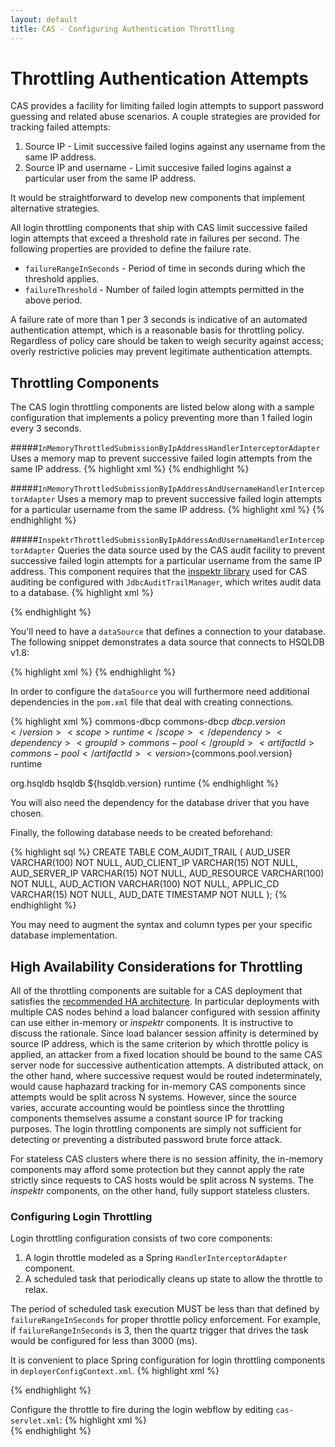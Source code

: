 ```yaml
---
layout: default
title: CAS - Configuring Authentication Throttling
---
```


# Throttling Authentication Attempts
CAS provides a facility for limiting failed login attempts to support password guessing and related abuse scenarios.
A couple strategies are provided for tracking failed attempts:

1. Source IP - Limit successive failed logins against any username from the same IP address.
2. Source IP and username - Limit succesive failed logins against a particular user from the same IP address.

It would be straightforward to develop new components that implement alternative strategies.

All login throttling components that ship with CAS limit successive failed login attempts that exceed a threshold
rate in failures per second. The following properties are provided to define the failure rate.

* `failureRangeInSeconds` - Period of time in seconds during which the threshold applies.
* `failureThreshold` - Number of failed login attempts permitted in the above period.

A failure rate of more than 1 per 3 seconds is indicative of an automated authentication attempt, which is a
reasonable basis for throttling policy. Regardless of policy care should be taken to weigh security against access;
overly restrictive policies may prevent legitimate authentication attempts.


## Throttling Components
The CAS login throttling components are listed below along with a sample configuration that implements a policy
preventing more than 1 failed login every 3 seconds.


#####`InMemoryThrottledSubmissionByIpAddressHandlerInterceptorAdapter`
Uses a memory map to prevent successive failed login attempts from the same IP address.
{% highlight xml %}
<bean id="loginThrottle"
      class="org.jasig.cas.web.support.InMemoryThrottledSubmissionByIpAddressHandlerInterceptorAdapter"
      p:failureRangeInSeconds="3"
      p:failureThreshold="1"
      p:usernameParameter="username" />
{% endhighlight %}


#####`InMemoryThrottledSubmissionByIpAddressAndUsernameHandlerInterceptorAdapter`
Uses a memory map to prevent successive failed login attempts for a particular username from the same IP address.
{% highlight xml %}
<bean id="loginThrottle"
      class="org.jasig.cas.web.support.InMemoryThrottledSubmissionByIpAddressHandlerInterceptorAdapter"
      p:failureRangeInSeconds="3"
      p:failureThreshold="1"
      p:usernameParameter="username" />
{% endhighlight %}


#####`InspektrThrottledSubmissionByIpAddressAndUsernameHandlerInterceptorAdapter`
Queries the data source used by the CAS audit facility to prevent successive failed login attempts for a particular
username from the same IP address. This component requires that the
[inspektr library](https://github.com/dima767/inspektr) used for CAS auditing be configured with
`JdbcAuditTrailManager`, which writes audit data to a database.
{% highlight xml %}
<bean id="loginThrottle"
      class="org.jasig.cas.web.support.InspektrThrottledSubmissionByIpAddressAndUsernameHandlerInterceptorAdapter"
      c:auditTrailManager-ref="auditTrailManager"
      c:dataSource-ref="dataSource"
      p:failureRangeInSeconds="3"
      p:failureThreshold="1" />

<bean id="auditTrailManager"
      class="com.github.inspektr.audit.support.JdbcAuditTrailManager"
      c:transactionTemplate-ref="inspektrTransactionTemplate"
      p:dataSource-ref="dataSource" />

<bean id="inspektrTransactionManager"
      class="org.springframework.jdbc.datasource.DataSourceTransactionManager"
      p:dataSource-ref="dataSource" />

<bean id="inspektrTransactionTemplate"
      class="org.springframework.transaction.support.TransactionTemplate"
      p:transactionManager-ref="inspektrTransactionManager"
      p:isolationLevelName="ISOLATION_READ_COMMITTED"
      p:propagationBehaviorName="PROPAGATION_REQUIRED" />
{% endhighlight %}

You'll need to have a `dataSource` that defines a connection to your database. The following snippet
demonstrates a data source that connects to HSQLDB v1.8:

{% highlight xml %}
<bean id="dataSource" 
	  class="org.apache.commons.dbcp.BasicDataSource" 
	  destroy-method="close" lazy-init="true"
      p:poolPreparedStatements="true"
      p:url="jdbc:hsqldb:hsql://localhost:9001/misagh"
      p:username="SA"
      p:password=""
      p:driverClassName="org.hsqldb.jdbcDriver"
      p:validationQuery="SELECT 1 FROM INFORMATION_SCHEMA.SYSTEM_USERS;" />
{% endhighlight %}

In order to configure the `dataSource` you will furthermore need additional dependencies
in the `pom.xml` file that deal with creating connections. 

{% highlight xml %}
<dependency>
	<groupId>commons-dbcp</groupId>
	<artifactId>commons-dbcp</artifactId>
	<version>${dbcp.version}</version>
	<scope>runtime</scope>
</dependency>
<dependency>
	<groupId>commons-pool</groupId>
	<artifactId>commons-pool</artifactId>
	<version>${commons.pool.version}</version>
	<scope>runtime</scope>
</dependency>
<!-- Replace with your specific database of choice. -->
<dependency>
	<groupId>org.hsqldb</groupId>
	<artifactId>hsqldb</artifactId>
	<version>${hsqldb.version}</version>
	<scope>runtime</scope>
</dependency>
{% endhighlight %}

You will also need the dependency for the database driver that you have chosen. 

Finally, the following database needs to be created beforehand:

{% highlight sql %}
CREATE TABLE COM_AUDIT_TRAIL
(
	AUD_USER      VARCHAR(100) NOT NULL,
	AUD_CLIENT_IP VARCHAR(15)   NOT NULL,
	AUD_SERVER_IP VARCHAR(15)   NOT NULL,
	AUD_RESOURCE  VARCHAR(100) NOT NULL,
	AUD_ACTION    VARCHAR(100) NOT NULL,
	APPLIC_CD     VARCHAR(15)   NOT NULL,
	AUD_DATE      TIMESTAMP     NOT NULL
);
{% endhighlight %}

You may need to augment the syntax and column types per your specific database implementation.

## High Availability Considerations for Throttling

All of the throttling components are suitable for a CAS deployment that satisfies the
[recommended HA architecture](../planning/High-Availability-Guide.html). In particular deployments with multiple CAS
nodes behind a load balancer configured with session affinity can use either in-memory or _inspektr_ components. It is
instructive to discuss the rationale. Since load balancer session affinity is determined by source IP address, which
is the same criterion by which throttle policy is applied, an attacker from a fixed location should be bound to the
same CAS server node for successive authentication attempts. A distributed attack, on the other hand, where successive
request would be routed indeterminately, would cause haphazard tracking for in-memory CAS components since attempts
would be split across N systems. However, since the source varies, accurate accounting would be pointless since the
throttling components themselves assume a constant source IP for tracking purposes. The login throttling components
are simply not sufficient for detecting or preventing a distributed password brute force attack.

For stateless CAS clusters where there is no session affinity, the in-memory components may afford some protection but
they cannot apply the rate strictly since requests to CAS hosts would be split across N systems.
The _inspektr_ components, on the other hand, fully support stateless clusters.


### Configuring Login Throttling
Login throttling configuration consists of two core components:

1. A login throttle modeled as a Spring `HandlerInterceptorAdapter` component.
2. A scheduled task that periodically cleans up state to allow the throttle to relax.

The period of scheduled task execution MUST be less than that defined by `failureRangeInSeconds` for proper throttle policy enforcement. For example, if `failureRangeInSeconds` is 3, then the quartz trigger that drives the task would be configured for less than 3000 (ms).

It is convenient to place Spring configuration for login throttling components in `deployerConfigContext.xml`.
{% highlight xml %}
<bean id="loginThrottle"
      class="org.jasig.cas.web.support.InMemoryThrottledSubmissionByIpAddressHandlerInterceptorAdapter"
      p:failureRangeInSeconds="3"
      p:failureThreshold="1" />

<bean id="loginThrottleJobDetail"
      class="org.springframework.scheduling.quartz.MethodInvokingJobDetailFactoryBean"
      p:targetObject-ref="loginThrottle"
      p:targetMethod="decrementCounts"/>

<!-- A scheduler that drives all configured triggers is provided by default in applicationContext.xml. -->
<bean id="loginThrottleTrigger"
      class="org.springframework.scheduling.quartz.SimpleTriggerBean"
      p:jobDetail-ref="loginThrottleJobDetail"
      p:startDelay="1000"
      p:repeatInterval="1000"/>
{% endhighlight %}

Configure the throttle to fire during the login webflow by editing `cas-servlet.xml`:
{% highlight xml %}
<bean id="loginFlowHandlerMapping" class="org.springframework.webflow.mvc.servlet.FlowHandlerMapping"
      p:flowRegistry-ref="loginFlowRegistry"
      p:order="2">
	  <property name="interceptors">
	      <array value-type="org.springframework.web.servlet.HandlerInterceptor">
          	<ref bean="localeChangeInterceptor" />
		<ref bean="loginThrottle" />		
	      </array>
      </property>
</bean>
{% endhighlight %}


